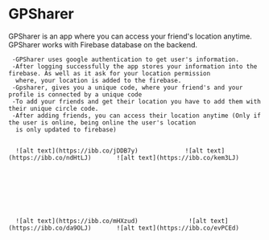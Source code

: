 # GPSharer

GPSharer is an app where you can access your friend's location anytime. GPSharer works with Firebase database on the backend.
 
 
     -GPSharer uses google authentication to get user's information. 
     -After logging successfully the app stores your information into the firebase. As well as it ask for your location permission 
      where, your location is added to the firebase.
     -Gpsharer, gives you a unique code, where your friend's and your profile is connected by a unique code
     -To add your friends and get their location you have to add them with their unique circle code.
     -After adding friends, you can access their location anytime (Only if the user is online, being online the user's location
      is only updated to firebase)
      
      
      ![alt text](https://ibb.co/jDDB7y)             ![alt text](https://ibb.co/ndHtLJ)       ![alt text](https://ibb.co/kem3LJ)
      
      
      
      
      
      
      
      
      ![alt text](https://ibb.co/mHXzud)              ![alt text](https://ibb.co/da9OLJ)       ![alt text](https://ibb.co/evPCEd)
      
